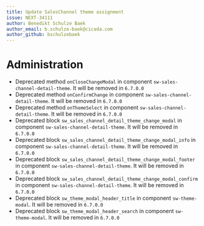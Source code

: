 ```yaml
---
title: Update SalesChannel theme assignment
issue: NEXT-34111
author: Benedikt Schulze Baek
author_email: b.schulze-baek@cicada.com
author_github: bschulzebaek
---
```

# Administration
* Deprecated method `onCloseChangeModal` in component `sw-sales-channel-detail-theme`. It will be removed in `6.7.0.0`
* Deprecated method `onConfirmChange` in component `sw-sales-channel-detail-theme`. It will be removed in `6.7.0.0`
* Deprecated method `onThemeSelect` in component `sw-sales-channel-detail-theme`. It will be removed in `6.7.0.0`
* Deprecated block `sw_sales_channel_detail_theme_change_modal` in component `sw-sales-channel-detail-theme`. It will be removed in `6.7.0.0`
* Deprecated block `sw_sales_channel_detail_theme_change_modal_info` in component `sw-sales-channel-detail-theme`. It will be removed in `6.7.0.0`
* Deprecated block `sw_sales_channel_detail_theme_change_modal_footer` in component `sw-sales-channel-detail-theme`. It will be removed in `6.7.0.0`
* Deprecated block `sw_sales_channel_detail_theme_change_modal_confirm` in component `sw-sales-channel-detail-theme`. It will be removed in `6.7.0.0`
* Deprecated block `sw_theme_modal_header_title` in component `sw-theme-modal`. It will be removed in `6.7.0.0`
* Deprecated block `sw_theme_modal_header_search` in component `sw-theme-modal`. It will be removed in `6.7.0.0`
